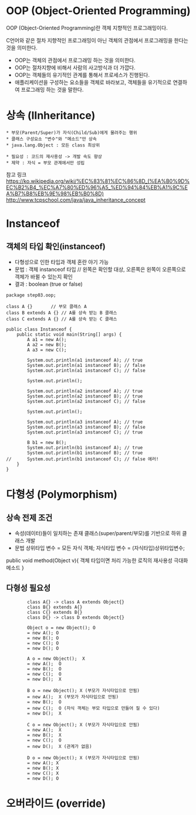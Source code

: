 # OOP (Object-Oriented Programming) 

OOP (Object-Oriented Programming)란 객체 지향적인 프로그래밍이다.

C언어와 같은 절차 지향적인 프로그래밍이 아닌 객체의 관점에서 프로그래밍을 한다는 것을 의미한다.

* OOP는 객체의 관점에서 프로그래밍 하는 것을 의미한다.
* OOP는 절차지향에 비해서 사람의 사고방식과 더 가깝다.
* OOP는 객체들의 유기적인 관계를 통해서 프로세스가 진행된다.
* 애플리케이션을 구성하는 요소들을 객체로 바라보고, 객체들을 유기적으로 연결하여 프로그래밍 하는 것을 말한다.


# 상속 (IInheritance) 
	* 부모(Parent/Super)가 자식(Child/Sub)에게 물려주는 행위
	* 클래스 구성요소 "변수"와 "메소드"만 상속
	* java.lang.Object : 모든 class 최상위

	* 필요성 : 코드의 재사용성 -> 개발 속도 향상
	* 제약 : 자식 = 부모 관계에서만 성립

참고 링크 
https://ko.wikipedia.org/wiki/%EC%83%81%EC%86%8D_(%EA%B0%9D%EC%B2%B4_%EC%A7%80%ED%96%A5_%ED%94%84%EB%A1%9C%EA%B7%B8%EB%9E%98%EB%B0%8D)
http://www.tcpschool.com/java/java_inheritance_concept



# Instanceof 

## 객체의 타입 확인(instanceof)
 
 * 다형성으로 인한 타입과 객체 혼란 야기 가능
 * 문법 : 객체 instanceof 타입 // 왼쪽은 확인할 대상, 오른쪽은 왼쪽이 오른쪽으로 객체가 바뀔 수 있는지 확인
 * 결과 : boolean (true or false)
 
 
```
package step03.oop;

class A {} 	     // 부모 클래스 A
class B extends A {} // A를 상속 받는 B 클래스
class C extends A {} // A를 상속 받는 C 클래스

public class Instanceof {
	public static void main(String[] args) {
		A a1 = new A();
		A a2 = new B();
		A a3 = new C();
		
		System.out.println(a1 instanceof A); // true
		System.out.println(a1 instanceof B); // false
		System.out.println(a1 instanceof C); // false 
		
		System.out.println();
		
		System.out.println(a2 instanceof A); // true
		System.out.println(a2 instanceof B); // true
		System.out.println(a2 instanceof C); // false
		
		System.out.println();
		
		System.out.println(a3 instanceof A); // true
		System.out.println(a3 instanceof B); // false
		System.out.println(a3 instanceof C); // true
		
		B b1 = new B();
		System.out.println(b1 instanceof A); // true
		System.out.println(b1 instanceof B); // true
//		System.out.println(b1 instanceof C); // false 에러! 
	}
}
```

# 다형성 (Polymorphism)

## 상속 전제 조건
* 속성(데이터)들이 일치하는 존재 클래스(super/parent/부모)를 기반으로 하위 클래스 개발
* 문법
상위타입 변수 = 모든 자식 객체;
자식타입 변수 = (자식타입)상위타입변수;
		
public void method(Object v){
객체 타입이면 처리 가능한 로직의 재사용성 극대화 메소드
}
	  
## 다형성 필요성
```
		class A{} -> class A extends Object{}
		class B{} extends A{}
		class C{} extends B{}
		class D{} -> class D extends Object{}
		
		Object o = new Object(); O
		= new A(); O
		= new B(); O
		= new C(); O
		= new D(); O

		A o = new Object();  X
		= new A();  O
		= new B();  O
		= new C();  O
		= new D();  X
	
		B o = new Object(); X (부모가 자식타입으로 안됨)
		= new A();  X (부모가 자식타입으로 안됨)
		= new B();  O
		= new C();  O (자식 객체는 부모 타입으로 만들어 질 수 있다) 
		= new D();  X
		
		C o = new Object(); X (부모가 자식타입으로 안됨)
		= new A();  X
		= new B();  X
		= new C();  O
		= new D();  X (관계가 없음)
	
		D o = new Object(); X (부모가 자식타입으로 안됨)
		= new A(); X
		= new B(); X
		= new C(); X
		= new D(); O
```

# 오버라이드 (override)

